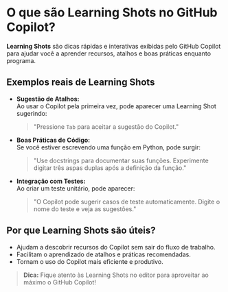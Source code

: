 # O que são Learning Shots no GitHub Copilot?

**Learning Shots** são dicas rápidas e interativas exibidas pelo GitHub Copilot para ajudar você a aprender recursos, atalhos e boas práticas enquanto programa.

## Exemplos reais de Learning Shots

- **Sugestão de Atalhos:**  
    Ao usar o Copilot pela primeira vez, pode aparecer uma Learning Shot sugerindo:  
    > "Pressione `Tab` para aceitar a sugestão do Copilot."

- **Boas Práticas de Código:**  
    Se você estiver escrevendo uma função em Python, pode surgir:  
    > "Use docstrings para documentar suas funções. Experimente digitar três aspas duplas após a definição da função."

- **Integração com Testes:**  
    Ao criar um teste unitário, pode aparecer:  
    > "O Copilot pode sugerir casos de teste automaticamente. Digite o nome do teste e veja as sugestões."

## Por que Learning Shots são úteis?

- Ajudam a descobrir recursos do Copilot sem sair do fluxo de trabalho.
- Facilitam o aprendizado de atalhos e práticas recomendadas.
- Tornam o uso do Copilot mais eficiente e produtivo.

> **Dica:** Fique atento às Learning Shots no editor para aproveitar ao máximo o GitHub Copilot!